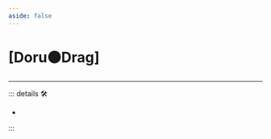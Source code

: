 ```yaml
---
aside: false
---
```

# <py>[<labor>Doru</labor>🟠<motor>Drag</motor>]</py>

---

<!-- =================================================== -->
<!-- =================================================== -->
<!-- =================================================== -->
<!-- =================================================== -->
<!-- =================================================== -->
::: details 🛠

-

:::
